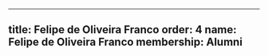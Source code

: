 ---
  title: Felipe de Oliveira Franco
  order: 4
  name: Felipe de Oliveira Franco
  membership: Alumni
  ---
  